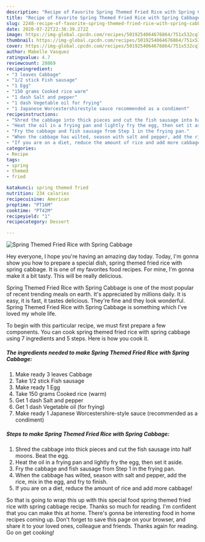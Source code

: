 ```yaml
---
description: "Recipe of Favorite Spring Themed Fried Rice with Spring Cabbage"
title: "Recipe of Favorite Spring Themed Fried Rice with Spring Cabbage"
slug: 2248-recipe-of-favorite-spring-themed-fried-rice-with-spring-cabbage
date: 2020-07-22T22:36:39.272Z
image: https://img-global.cpcdn.com/recipes/5019254064676864/751x532cq70/spring-themed-fried-rice-with-spring-cabbage-recipe-main-photo.jpg
thumbnail: https://img-global.cpcdn.com/recipes/5019254064676864/751x532cq70/spring-themed-fried-rice-with-spring-cabbage-recipe-main-photo.jpg
cover: https://img-global.cpcdn.com/recipes/5019254064676864/751x532cq70/spring-themed-fried-rice-with-spring-cabbage-recipe-main-photo.jpg
author: Mabelle Vasquez
ratingvalue: 4.7
reviewcount: 20869
recipeingredient:
- "3 leaves Cabbage"
- "1/2 stick Fish sausage"
- "1 Egg"
- "150 grams Cooked rice warm"
- "1 dash Salt and pepper"
- "1 dash Vegetable oil for frying"
- "1 Japanese Worcestershirestyle sauce recommended as a condiment"
recipeinstructions:
- "Shred the cabbage into thick pieces and cut the fish sausage into half moons. Beat the egg."
- "Heat the oil in a frying pan and lightly fry the egg, then set it aside."
- "Fry the cabbage and fish sausage from Step 1 in the frying pan."
- "When the cabbage has wilted, season with salt and pepper, add the rice, mix in the egg, and fry to finish."
- "If you are on a diet, reduce the amount of rice and add more cabbage!"
categories:
- Recipe
tags:
- spring
- themed
- fried

katakunci: spring themed fried 
nutrition: 234 calories
recipecuisine: American
preptime: "PT16M"
cooktime: "PT42M"
recipeyield: "1"
recipecategory: Dessert

---
```



![Spring Themed Fried Rice with Spring Cabbage](https://img-global.cpcdn.com/recipes/5019254064676864/751x532cq70/spring-themed-fried-rice-with-spring-cabbage-recipe-main-photo.jpg)

Hey everyone, I hope you're having an amazing day today. Today, I'm gonna show you how to prepare a special dish, spring themed fried rice with spring cabbage. It is one of my favorites food recipes. For mine, I'm gonna make it a bit tasty. This will be really delicious.



Spring Themed Fried Rice with Spring Cabbage is one of the most popular of recent trending meals on earth. It's appreciated by millions daily. It is easy, it is fast, it tastes delicious. They're fine and they look wonderful. Spring Themed Fried Rice with Spring Cabbage is something which I've loved my whole life.


To begin with this particular recipe, we must first prepare a few components. You can cook spring themed fried rice with spring cabbage using 7 ingredients and 5 steps. Here is how you cook it.

<!--inarticleads1-->

##### The ingredients needed to make Spring Themed Fried Rice with Spring Cabbage:

1. Make ready 3 leaves Cabbage
1. Take 1/2 stick Fish sausage
1. Make ready 1 Egg
1. Take 150 grams Cooked rice (warm)
1. Get 1 dash Salt and pepper
1. Get 1 dash Vegetable oil (for frying)
1. Make ready 1 Japanese Worcestershire-style sauce (recommended as a condiment)




<!--inarticleads2-->

##### Steps to make Spring Themed Fried Rice with Spring Cabbage:

1. Shred the cabbage into thick pieces and cut the fish sausage into half moons. Beat the egg.
1. Heat the oil in a frying pan and lightly fry the egg, then set it aside.
1. Fry the cabbage and fish sausage from Step 1 in the frying pan.
1. When the cabbage has wilted, season with salt and pepper, add the rice, mix in the egg, and fry to finish.
1. If you are on a diet, reduce the amount of rice and add more cabbage!




So that is going to wrap this up with this special food spring themed fried rice with spring cabbage recipe. Thanks so much for reading. I'm confident that you can make this at home. There's gonna be interesting food in home recipes coming up. Don't forget to save this page on your browser, and share it to your loved ones, colleague and friends. Thanks again for reading. Go on get cooking!

